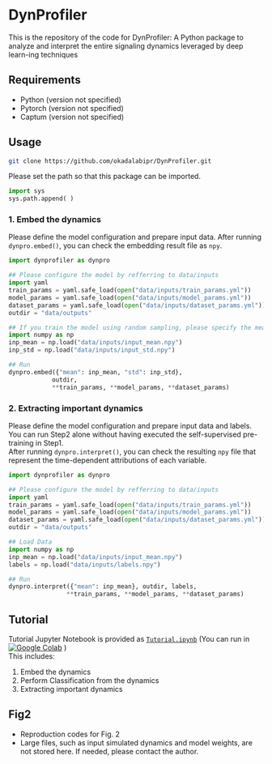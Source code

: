 # DynProfiler
This is the repository of the code for DynProfiler: A Python package to analyze and interpret the entire signaling dynamics leveraged by deep learn-ing techniques

## Requirements
- Python (version not specified)
- Pytorch (version not specified)
- Captum (version not specified)

## Usage
```bash
git clone https://github.com/okadalabipr/DynProfiler.git
```
Please set the path so that this package can be imported.  

```python
import sys
sys.path.append( )
```
### 1. Embed the dynamics
Please define the model configuration and prepare input data. After running `dynpro.embed()`, you can check the embedding result file as `npy`.
```python
import dynprofiler as dynpro

## Please configure the model by refferring to data/inputs
import yaml
train_params = yaml.safe_load(open("data/inputs/train_params.yml"))
model_params = yaml.safe_load(open("data/inputs/model_params.yml"))
dataset_params = yaml.safe_load(open("data/inputs/dataset_params.yml"))
outdir = "data/outputs"

## If you train the model using random sampling, please specify the mean and std.
import numpy as np
inp_mean = np.load("data/inputs/input_mean.npy")
inp_std = np.load("data/inputs/input_std.npy")

## Run
dynpro.embed({"mean": inp_mean, "std": inp_std},
            outdir,
            **train_params, **model_params, **dataset_params)
```
### 2. Extracting important dynamics
Please define the model configuration and prepare input data and labels.   
You can run Step2 alone without having executed the self-supervised pre-training in Step1.  
After running `dynpro.interpret()`, you can check the resulting `npy` file that represent the time-dependent attributions of each variable.
```python
import dynprofiler as dynpro

## Please configure the model by refferring to data/inputs
import yaml
train_params = yaml.safe_load(open("data/inputs/train_params.yml"))
model_params = yaml.safe_load(open("data/inputs/model_params.yml"))
dataset_params = yaml.safe_load(open("data/inputs/dataset_params.yml"))
outdir = "data/outputs"

## Load Data
import numpy as np
inp_mean = np.load("data/inputs/input_mean.npy")
labels = np.load("data/inputs/labels.npy")

## Run
dynpro.interpret({"mean": inp_mean}, outdir, labels,
                **train_params, **model_params, **dataset_params)
```

## Tutorial
Tutorial Jupyter Notebook is provided as [`Tutorial.ipynb`](Tutorial.ipynb) (You can run in  [![Google Colab](https://colab.research.google.com/assets/colab-badge.svg)](https://colab.research.google.com/?hl=en) )  
This includes:
1. Embed the dynamics
2. Perform Classification from the dynamics
3. Extracting important dynamics

## Fig2
- Reproduction codes for Fig. 2
- Large files, such as input simulated dynamics and model weights, are not stored here. If needed, please contact the author.
